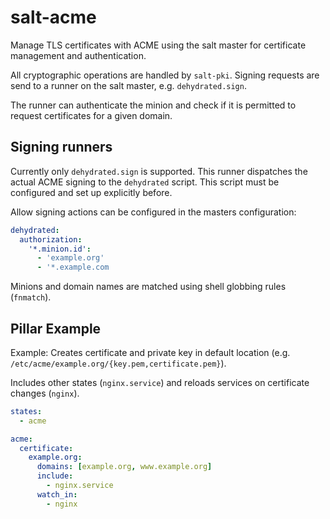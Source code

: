 # salt-acme

Manage TLS certificates with ACME using the salt master for certificate
management and authentication.

All cryptographic operations are handled by `salt-pki`. Signing requests are
send to a runner on the salt master, e.g. `dehydrated.sign`.

The runner can authenticate the minion and check if it is permitted to request
certificates for a given domain.

## Signing runners

Currently only `dehydrated.sign` is supported. This runner dispatches the actual
ACME signing to the `dehydrated` script. This script must be configured and set
up explicitly before.

Allow signing actions can be configured in the masters configuration:

```yaml
dehydrated:
  authorization:
    '*.minion.id':
      - 'example.org'
      - '*.example.com
```

Minions and domain names are matched using shell globbing rules (`fnmatch`).

## Pillar Example

Example: Creates certificate and private key in default location (e.g.
`/etc/acme/example.org/{key.pem,certificate.pem}`).

Includes other states (`nginx.service`) and reloads services on certificate
changes (`nginx`).

```yaml
states:
  - acme

acme:
  certificate:
    example.org:
      domains: [example.org, www.example.org]
      include:
        - nginx.service
      watch_in:
        - nginx
```
